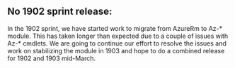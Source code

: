 ## No 1902 sprint release:

In the 1902 sprint, we have started work to migrate from AzureRm to Az-* module. This has taken longer than expected due to a couple of issues with Az-* cmdlets. 
We are going to continue our effort to resolve the issues and work on stabilizing the module in 1903 and hope to do a combined release for 1902 and 1903 mid-March.
